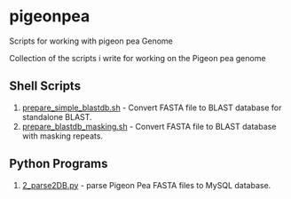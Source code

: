 # pigeonpea
Scripts for working with pigeon pea Genome

Collection of the scripts i write for working on the Pigeon pea genome

## Shell Scripts
1. [prepare_simple_blastdb.sh](scripts/prepare_simple_blastdb.sh) - Convert FASTA file to BLAST database for standalone BLAST.
2. [prepare_blastdb_masking.sh](scripts/prepare_blastdb_masking.sh) - Convert FASTA file to BLAST database with masking repeats.

## Python Programs
1. [2_parse2DB.py](scripts/2_parse2DB.py) - parse Pigeon Pea FASTA files to MySQL database.
